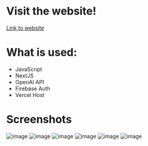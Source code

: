 # Visit the website!
[Link to website](https://chatsupport-ppmh.vercel.app/landingpage)

# What is used:
- JavaScript
- NextJS
- OpenAI API
- Firebase Auth
- Vercel Host

# Screenshots

![image](https://github.com/user-attachments/assets/c50d64df-ed93-4b69-a7d2-e7ca5992da4f)
![image](https://github.com/user-attachments/assets/34d183d8-c48c-4336-9a29-8e1e56e099cf)
![image](https://github.com/user-attachments/assets/43fd2773-76f6-4f36-9733-698c27fe6b49)
![image](https://github.com/user-attachments/assets/3d84af15-65c6-4748-952d-c44197fe564f)
![image](https://github.com/user-attachments/assets/ce903ad5-fbbe-427c-9ea2-47f00dc674dd)
![image](https://github.com/user-attachments/assets/61022218-00bf-4401-98ee-510dab0af5e8)
